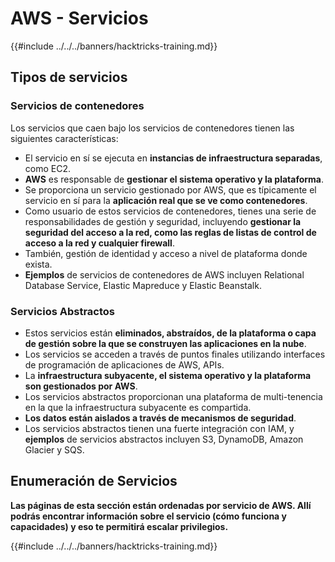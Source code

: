 # AWS - Servicios

{{#include ../../../banners/hacktricks-training.md}}

## Tipos de servicios

### Servicios de contenedores

Los servicios que caen bajo los servicios de contenedores tienen las siguientes características:

- El servicio en sí se ejecuta en **instancias de infraestructura separadas**, como EC2.
- **AWS** es responsable de **gestionar el sistema operativo y la plataforma**.
- Se proporciona un servicio gestionado por AWS, que es típicamente el servicio en sí para la **aplicación real que se ve como contenedores**.
- Como usuario de estos servicios de contenedores, tienes una serie de responsabilidades de gestión y seguridad, incluyendo **gestionar la seguridad del acceso a la red, como las reglas de listas de control de acceso a la red y cualquier firewall**.
- También, gestión de identidad y acceso a nivel de plataforma donde exista.
- **Ejemplos** de servicios de contenedores de AWS incluyen Relational Database Service, Elastic Mapreduce y Elastic Beanstalk.

### Servicios Abstractos

- Estos servicios están **eliminados, abstraídos, de la plataforma o capa de gestión sobre la que se construyen las aplicaciones en la nube**.
- Los servicios se acceden a través de puntos finales utilizando interfaces de programación de aplicaciones de AWS, APIs.
- La **infraestructura subyacente, el sistema operativo y la plataforma son gestionados por AWS**.
- Los servicios abstractos proporcionan una plataforma de multi-tenencia en la que la infraestructura subyacente es compartida.
- **Los datos están aislados a través de mecanismos de seguridad**.
- Los servicios abstractos tienen una fuerte integración con IAM, y **ejemplos** de servicios abstractos incluyen S3, DynamoDB, Amazon Glacier y SQS.

## Enumeración de Servicios

**Las páginas de esta sección están ordenadas por servicio de AWS. Allí podrás encontrar información sobre el servicio (cómo funciona y capacidades) y eso te permitirá escalar privilegios.**

{{#include ../../../banners/hacktricks-training.md}}
